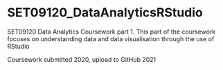 # SET09120_DataAnalyticsRStudio
SET09120 Data Analytics Coursework part 1. This part of the coursework focuses on understanding data and data visualisation through the use of RStudio

Coursework submitted 2020, upload to GitHub 2021
